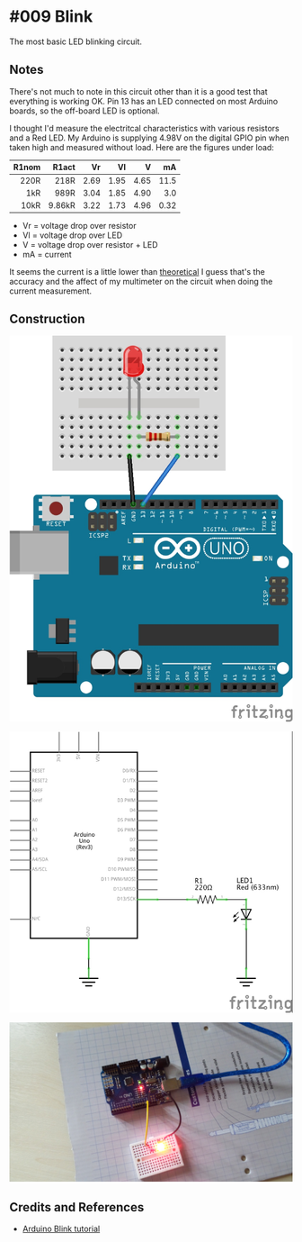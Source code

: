 # #009 Blink

The most basic LED blinking circuit.


## Notes

There's not much to note in this circuit other than it is a good test that everything is working OK.
Pin 13 has an LED connected on most Arduino boards, so the off-board LED is optional.

I thought I'd measure the electritcal characteristics with various resistors and a Red LED.
My Arduino is supplying 4.98V on the digital GPIO pin when taken high and measured without load.
Here are the figures under load:

| R1nom   | R1act   | Vr     | Vl     | V      | mA    |
| -------:| -------:| ------:| ------:| ------:| -----:|
| 220R    | 218R    | 2.69   | 1.95   | 4.65   | 11.5  |
| 1kR     | 989R    | 3.04   | 1.85   | 4.90   | 3.0   |
| 10kR    | 9.86kR  | 3.22   | 1.73   | 4.96   | 0.32  |

* Vr = voltage drop over resistor
* Vl = voltage drop over LED
* V  = voltage drop over resistor + LED
* mA = current

It seems the current is a little lower than [theoretical](http://www.ohmslawcalculator.com/led_resistor_calculator.php)
I guess that's the accuracy and the affect of my multimeter on the circuit when doing the current measurement.

## Construction

![The Breadboard](./assets/Blink_bb.jpg?raw=true)

![The Schematic](./assets/Blink_schematic.jpg?raw=true)

![The Build](./assets/Blink_build.jpg?raw=true)

## Credits and References

* [Arduino Blink tutorial](http://www.arduino.cc/en/Tutorial/Blink)

